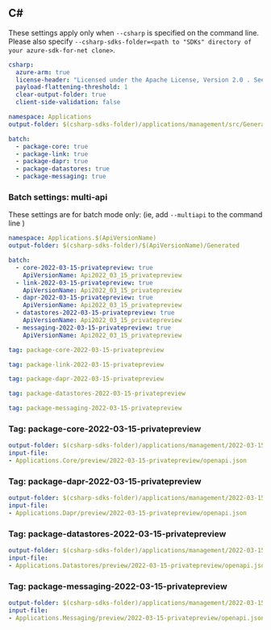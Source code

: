 ## C#

These settings apply only when `--csharp` is specified on the command line.
Please also specify `--csharp-sdks-folder=<path to "SDKs" directory of your azure-sdk-for-net clone>`.

```yaml $(csharp)
csharp:
  azure-arm: true
  license-header: "Licensed under the Apache License, Version 2.0 . See LICENSE in the repository root for license information.\nCode generated by Microsoft (R) AutoRest Code Generator.\nChanges may cause incorrect behavior and will be lost if the code is regenerated."
  payload-flattening-threshold: 1
  clear-output-folder: true
  client-side-validation: false
```

``` yaml $(csharp) && !$(multiapi) && !$(csharp-profile)
namespace: Applications
output-folder: $(csharp-sdks-folder)/applications/management/src/Generated

batch:
  - package-core: true
  - package-link: true
  - package-dapr: true
  - package-datastores: true
  - package-messaging: true
```

### Batch settings: multi-api
These settings are for batch mode only: (ie, add `--multiapi` to the command line )

``` yaml $(multiapi)
namespace: Applications.$(ApiVersionName)
output-folder: $(csharp-sdks-folder)/$(ApiVersionName)/Generated

batch:
  - core-2022-03-15-privatepreview: true
    ApiVersionName: Api2022_03_15_privatepreview
  - link-2022-03-15-privatepreview: true
    ApiVersionName: Api2022_03_15_privatepreview
  - dapr-2022-03-15-privatepreview: true
    ApiVersionName: Api2022_03_15_privatepreview
  - datastores-2022-03-15-privatepreview: true
    ApiVersionName: Api2022_03_15_privatepreview
  - messaging-2022-03-15-privatepreview: true
    ApiVersionName: Api2022_03_15_privatepreview
```

``` yaml $(core-2022-03-15-privatepreview)
tag: package-core-2022-03-15-privatepreview
```

``` yaml $(link-2022-03-15-privatepreview)
tag: package-link-2022-03-15-privatepreview
```

``` yaml $(dapr-2022-03-15-privatepreview)
tag: package-dapr-2022-03-15-privatepreview
```

``` yaml $(datastores-2022-03-15-privatepreview)
tag: package-datastores-2022-03-15-privatepreview
```

``` yaml $(messaging-2022-03-15-privatepreview)
tag: package-messaging-2022-03-15-privatepreview
```

### Tag: package-core-2022-03-15-privatepreview
``` yaml $(tag) == 'package-core-2022-03-15-privatepreview'
output-folder: $(csharp-sdks-folder)/applications/management/2022-03-15-privatepreview/core/src/Generated
input-file:
- Applications.Core/preview/2022-03-15-privatepreview/openapi.json
```

### Tag: package-dapr-2022-03-15-privatepreview
``` yaml $(tag) == 'package-dapr-2022-03-15-privatepreview'
output-folder: $(csharp-sdks-folder)/applications/management/2022-03-15-privatepreview/dapr/src/Generated
input-file:
- Applications.Dapr/preview/2022-03-15-privatepreview/openapi.json
```

### Tag: package-datastores-2022-03-15-privatepreview
``` yaml $(tag) == 'package-datastores-2022-03-15-privatepreview'
output-folder: $(csharp-sdks-folder)/applications/management/2022-03-15-privatepreview/datastores/src/Generated
input-file:
- Applications.Datastores/preview/2022-03-15-privatepreview/openapi.json
```

### Tag: package-messaging-2022-03-15-privatepreview
``` yaml $(tag) == 'package-messaging-2022-03-15-privatepreview'
output-folder: $(csharp-sdks-folder)/applications/management/2022-03-15-privatepreview/messaging/src/Generated
input-file:
- Applications.Messaging/preview/2022-03-15-privatepreview/openapi.json
```